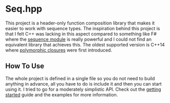 # Seq.hpp
This project is a header-only function composition library that makes it easier to work with sequence types. The inspiration behind this project is that I felt C++ was lacking in this aspect compared to something like F# where the [sequence module](https://fsharp.github.io/fsharp-core-docs/reference/fsharp-collections-seqmodule.html) is really powerful and I could not find an equivalent library that achieves this. The oldest supported version is C++14 where [polymorphic closures](https://isocpp.org/wiki/faq/cpp14-language#generic-lambdas) were first introduced.

## How To Use
The whole project is defined in a single file so you do not need to build anything in advance, all you have to do is include it and then you can start using it. I tried to go for a moderately simplistic API. Check out the [getting started](docs/getting_started.md) guide and the examples for more information.
